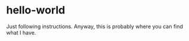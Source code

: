 # hello-world
Just following instructions. Anyway, this is probably where you can find what I have.
